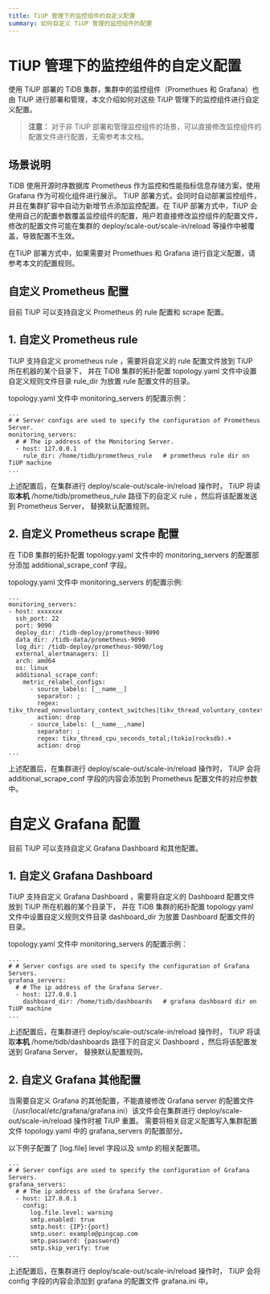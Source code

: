 ```yaml
---
title: TiUP 管理下的监控组件的自定义配置
summary: 如何自定义 TiUP 管理的监控组件的配置
---
```


# TiUP 管理下的监控组件的自定义配置

使用 TiUP 部署的 TiDB 集群，集群中的监控组件（Promethues 和 Grafana）也由 TiUP 进行部署和管理，本文介绍如何对这些 TiUP 管理下的监控组件进行自定义配置。 
> **注意：**
> 对于非 TiUP 部署和管理监控组件的场景，可以直接修改监控组件的配置文件进行配置，无需参考本文档。

## 场景说明

 TiDB 使用开源时序数据库 Prometheus 作为监控和性能指标信息存储方案，使用 Grafana 作为可视化组件进行展示。
 TiUP 部署方式，会同时自动部署监控组件，并且在集群扩容中自动为新增节点添加监控配置。在 TiUP 部署方式中，TiUP 会使用自己的配置参数覆盖监控组件的配置，用户若直接修改监控组件的配置文件，修改的配置文件可能在集群的 deploy/scale-out/scale-in/reload 等操作中被覆盖，导致配置不生效。
 
 在TiUP 部署方式中，如果需要对 Promethues 和 Grafana 进行自定义配置，请参考本文的配置规则。

## 自定义 Prometheus 配置

目前 TiUP 可以支持自定义 Prometheus 的 rule 配置和 scrape 配置。

## 1. 自定义 Prometheus rule
TiUP 支持自定义 prometheus rule ，需要将自定义的 rule 配置文件放到 TiUP 所在机器的某个目录下， 并在 TiDB 集群的拓扑配置 topology.yaml 文件中设置自定义规则文件目录 rule_dir 为放置 rule 配置文件的目录。 

topology.yaml 文件中 monitoring_servers 的配置示例：

```
...
# # Server configs are used to specify the configuration of Prometheus Server.
monitoring_servers:
  # # The ip address of the Monitoring Server.
  - host: 127.0.0.1
    rule_dir: /home/tidb/prometheus_rule   # prometheus rule dir on TiUP machine
...
```

上述配置后，在集群进行 deploy/scale-out/scale-in/reload 操作时， TiUP 将读取**本机** /home/tidb/prometheus_rule 路径下的自定义 rule ，然后将该配置发送到 Prometheus Server， 替换默认配置规则。


## 2. 自定义 Prometheus scrape 配置

在 TiDB 集群的拓扑配置 topology.yaml 文件中的 monitoring_servers 的配置部分添加 additional_scrape_conf 字段。

topology.yaml 文件中 monitoring_servers 的配置示例:
```
...
monitoring_servers:
- host: xxxxxxx
  ssh_port: 22
  port: 9090
  deploy_dir: /tidb-deploy/prometheus-9090
  data_dir: /tidb-data/prometheus-9090
  log_dir: /tidb-deploy/prometheus-9090/log
  external_alertmanagers: []
  arch: amd64
  os: linux
  additional_scrape_conf: 
    metric_relabel_configs:
      - source_labels: [__name__]
        separator: ;
        regex: tikv_thread_nonvoluntary_context_switches|tikv_thread_voluntary_context_switches|tikv_threads_io_bytes_total
        action: drop
      - source_labels: [__name__,name]
        separator: ;
        regex: tikv_thread_cpu_seconds_total;(tokio|rocksdb).+
        action: drop
...
```
上述配置后，在集群进行 deploy/scale-out/scale-in/reload 操作时， TiUP 会将 additional_scrape_conf 字段的内容会添加到 Prometheus 配置文件的对应参数中。

# 自定义 Grafana 配置

目前 TiUP 可以支持自定义 Grafana Dashboard 和其他配置。

## 1. 自定义 Grafana Dashboard

TiUP 支持自定义 Grafana Dashboard ，需要将自定义的 Dashboard 配置文件放到 TiUP 所在机器的某个目录下， 并在 TiDB 集群的拓扑配置 topology.yaml 文件中设置自定义规则文件目录 dashboard_dir 为放置 Dashboard 配置文件的目录。 

topology.yaml 文件中 monitoring_servers 的配置示例：

```
...
# # Server configs are used to specify the configuration of Grafana Servers.  
grafana_servers:
  # # The ip address of the Grafana Server.
  - host: 127.0.0.1
    dashboard_dir: /home/tidb/dashboards   # grafana dashboard dir on TiUP machine
...
```
上述配置后，在集群进行 deploy/scale-out/scale-in/reload 操作时， TiUP 将读取**本机** /home/tidb/dashboards 路径下的自定义 Dashboard ，然后将该配置发送到 Grafana Server， 替换默认配置规则。

## 2. 自定义 Grafana 其他配置

当需要自定义 Grafana 的其他配置，不能直接修改 Grafana server 的配置文件（/usr/local/etc/grafana/grafana.ini）该文件会在集群进行 deploy/scale-out/scale-in/reload 操作时被 TiUP 重置。 需要将相关自定义配置写入集群配置文件 topology.yaml 中的 grafana_servers 的配置部分。

以下例子配置了 [log.file] level 字段以及 smtp 的相关配置项。

```
...
# # Server configs are used to specify the configuration of Grafana Servers.  
grafana_servers:
  # # The ip address of the Grafana Server.
  - host: 127.0.0.1
    config:
      log.file.level: warning
      smtp.enabled: true
      smtp.host: {IP}:{port}
      smtp.user: example@pingcap.com
      smtp.password: {password}
      smtp.skip_verify: true
...
```
上述配置后，在集群进行 deploy/scale-out/scale-in/reload 操作时， TiUP 会将 config 字段的内容会添加到 grafana 的配置文件 grafana.ini 中。
